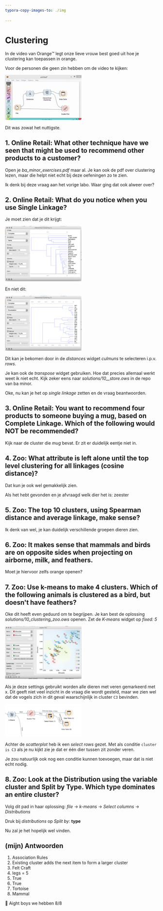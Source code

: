 ```yaml
---
typora-copy-images-to: ./img

---
```


# Clustering

In de video van Orange:tm: legt onze lieve vrouw best goed uit hoe je clustering kan toepassen in orange.

Voor de personen die geen zin hebben om de video te kijken:

<img src="img/image-20200510115617683.png" alt="image-20200510115617683" width="50%" />

Dit was zowat het nuttigste.



## 1. Online Retail: What other technique have we seen that might be used to recommend other products to a customer?

Open je *ba_minor_exercises.pdf* maar al. Je kan ook de pdf over clustering lezen, maar die helpt niet echt bij deze oefeningen zo te zien.

Ik denk bij deze vraag aan het vorige labo. Waar ging dat ook alweer over?



## 2. Online Retail: What do you notice when you use Single Linkage?

Je moet zien dat je dit krijgt:

<img src="img/image-20200510135647247.png" alt="image-20200510135647247" width="50%" />

En niet dit:

<img src="img/image-20200510135945484.png" alt="image-20200510135945484" width="50%" />

Dit kan je bekomen door in de *distances* widget *culmuns* te selecteren i.p.v. *rows*.

Je kan ook de *transpose* widget gebruiken. Hoe dat precies allemaal werkt weet ik niet echt. Kijk zeker eens naar *solutions/10__store.ows* in de repo van ba minor.

Oke, nu kan je het op *single linkage* zetten en de vraag beantwoorden.

## 3. Online Retail: You want to recommend four products to someone buying a mug, based on Complete Linkage. Which of the following would NOT be recommended?

Kijk naar de cluster die *mug* bevat. Er zit er duidelijk eentje niet in.

##  4. Zoo: What attribute is left alone until the top level clustering for all linkages (cosine distance)?

Dat kun je ook wel gemakkelijk zien.

Als het hebt gevonden en je afvraagd welk dier het is: zeester

## 5. Zoo: The top 10 clusters, using Spearman distance and average linkage, make sense?

Ik denk van wel, je kan duidelijk verschillende groepen dieren zien.

## 6. Zoo: It makes sense that mammals and birds are on opposite sides when projecting on airborne, milk, and feathers.

Moet je hiervoor zelfs orange openen?

## 7. Zoo: Use k-means to make 4 clusters. Which of the following animals is clustered as a bird, but doesn't have feathers?

Oke dit heeft even geduurd om te begrijpen. Je kan best de oplossing *solutions/10_clustering_zoo.ows* openen. Zet de *K-means* widget op *fixed: 5*

<img src="img/image-20200510152720523.png" alt="image-20200510152720523" width="50%" />

Als je deze settings gebruikt worden alle dieren met veren gemarkeerd met x. Dit geeft niet veel inzicht in de vraag die wordt gesteld, maar we zien wel dat de vogels zich in dit geval waarschijnlijk in cluster `C3` bevinden.

<img src="img/image-20200510153057228.png" alt="image-20200510153057228" width="50%" />

Achter de *scatterplot* heb ik een *select rows* gezet. Met als conditie `cluster is C3` als je nu kijkt zie je dat er één dier tussen zit zonder veren.

Je zou natuurlijk ook nog een conditie kunnen toevoegen, maar dat is niet echt nodig.

## 8. Zoo: Look at the Distribution using the variable cluster and Split by Type. Which type dominates an entire cluster?

Volg dit pad in haar oplossing: *file* -> *k-means* -> *Select columns* -> *Distributions*

Druk bij *distributions* op *Split by:* **type**

Nu zal je het hopelijk wel vinden.

## (mijn) Antwoorden

1. Association Rules
2. Existing cluster adds the next item to form a larger cluster
3. Felt Craft
4. legs = 5
5. True
6. True
7. Tortoise
8. Mammal

:tada: Aight boys we hebben 8/8

